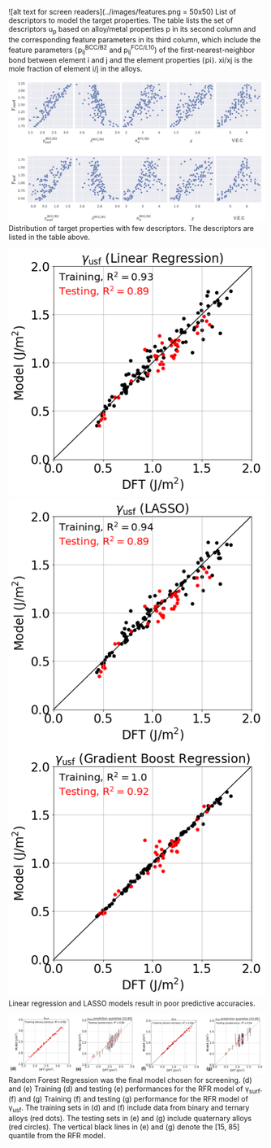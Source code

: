 
![alt text for screen readers](../images/features.png = 50x50)
List of descriptors to model the target properties. The table lists the set of descriptors u<sub>p</sub> based on alloy/metal properties p in its second column and the corresponding feature parameters in its third column, which include the feature parameters ( p<sub>ij</sub><sup>BCC/B2</sup> and p<sub>ij</sub><sup>FCC/L10</sup>) of the first-nearest-neighbor bond between element i and j and the element properties ( pi ). xi/xj is the mole fraction of element i/j in the alloys.

![alt text for screen readers](../images/TargetVSDesc.png)
Distribution of target properties with few descriptors. The descriptors are listed in the table above.

![](../images/LRusf.png)
![](../images/LASSOusf.png)
![](../images/GBRusf.png)
Linear regression and LASSO models result in poor predictive accuracies.

![alt text for screen readers](../images/RFR.png)
Random Forest Regression was the final model chosen for screening. (d) and (e) Training (d) and testing (e) performances for the RFR model of γ<sub>surf</sub>. (f) and (g) Training (f) and testing (g) performance for the RFR model of γ<sub>usf</sub>. The training sets in (d) and (f) include data from binary and ternary alloys (red dots). The testing sets in (e) and (g) include quaternary alloys (red circles). The vertical black lines in (e) and (g) denote the [15, 85] quantile from the RFR model.

